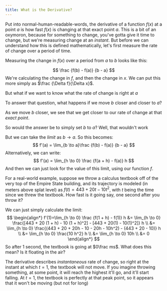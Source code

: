 ```yaml
---
title: What is the Derivative?
---
```


Put into normal-human-readable-words, the derivative of a function $f(x)$ at a point $a$ is how fast $f(x)$ is changing at that exact point $a$. This is a bit of an oxymoron, because for something to change, you've gotta give it time to change, but we're measuring change at an *instant*. But before we can understand how this is defined mathematically, let's first measure the rate of change over a period of time.

Measuring the change in $f(x)$ over a period from $a$ to $b$ looks like this:

$$
\frac {f(b) - f(a)} {b - a}
$$
We're calculating the change in $f$, and then the change in $x$. We can put this more simply as $\frac {\Delta f}{\Delta x}$​.

But what if we want to know what the rate of change is right at $a$

To answer that question, what happens if we move $b$ closer and closer to $a$?

As we move $b$​ closer, we see that we get closer to our rate of change at that *exact point*.

So would the answer be to simply set $b$ to $a$? Well, that wouldn't work

But we can take the *limit* as $b \to a$. So this becomes:
$$
f'(a) = \lim_{b \to a}\frac {f(b) - f(a)} {b - a}
$$
Alternatively, we can write:
$$
f'(a) = \lim_{h \to 0} \frac {f(a + h) - f(a)} h
$$
And then we can just look for the value of this limit, using our function $f$.

For a real-world example, suppose we throw a calculus textbook off of the very top of the Empire State building, and its trajectory is modeled (in meters above splat level) as $f(t)= 443 + 20t - 10t^2$​​, with $t$​ being the time since we threw the textbook. How fast is it going say, one second after you throw it?

We can just simply calculate the limit:
$$
\begin{align*}
f'(1)=\lim_{h \to 0} \frac {f(1 + h) - f(1)} h
&= \lim_{h \to 0} \frac{[443 + 20 (1 + h) - 10 (1 + h)^2] - [443 + 20(1) - 10(1)^2]} h \\
&= \lim_{h \to 0} \frac{(443 + 20 + 20h - 10 - 20h - 10h^2) - (443 + 20 - 10)} h \\
&= \lim_{h \to 0} \frac{10 h^2} h \\
&= \lim_{h \to 0} 10h \\
&= 0
\end{align*}
$$
So after 1 second, the textbook is going at $0\frac ms$. What does this mean? Is it floating in the air?

The derivative describes *instantaneous* rate of change, so right at the instant at which $t=1$​, the textbook will not move. If you imagine throwing something, at some point, it will reach the highest it'll go, and it'll start falling. At $t=1$​​, the textbook is perfectly at that peak point, so it appears that it won't be moving (but not for long)

